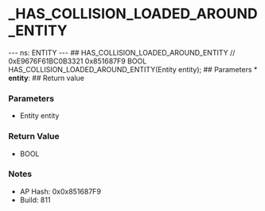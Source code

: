 # _HAS_COLLISION_LOADED_AROUND_ENTITY

--- ns: ENTITY --- ## HAS_COLLISION_LOADED_AROUND_ENTITY  // 0xE9676F61BC0B3321 0x851687F9 BOOL HAS_COLLISION_LOADED_AROUND_ENTITY(Entity entity);   ## Parameters * **entity**:  ## Return value

### Parameters
* Entity entity

### Return Value
* BOOL

### Notes
* AP Hash: 0x0x851687F9
* Build: 811

